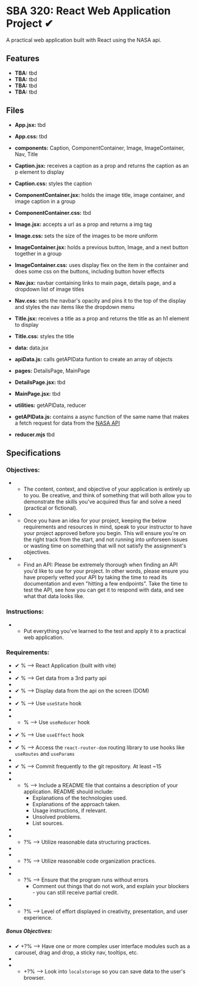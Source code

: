 # SBA 320: React Web Application Project ✔

A practical web application built with React using the NASA api.

## Features

- **TBA:** tbd
- **TBA:** tbd
- **TBA:** tbd
- **TBA:** tbd


## Files

- **App.jsx:** tbd
- **App.css:** tbd

- **components:** Caption, ComponentContainer, Image, ImageContainer, Nav, Title
- **Caption.jsx:** receives a caption as a prop and returns the caption as an p element to display
- **Caption.css:** styles the caption
- **ComponentContainer.jsx:** holds the image title, image container, and image caption in a group
- **ComponentContainer.css:** tbd
- **Image.jsx:** accepts a url as a prop and returns a img tag
- **Image.css:** sets the size of the images to be more uniform
- **ImageContainer.jsx:** holds a previous button, Image, and a next button together in a group
- **ImageContainer.css:** uses display flex on the item in the container and does some css on the buttons, including button hover effects
- **Nav.jsx:** navbar containing links to main page, details page, and a dropdown list of image titles
- **Nav.css:** sets the navbar's opacity and pins it to the top of the display and styles the nav items like the dropdown menu
- **Title.jsx:** receives a title as a prop and returns the title as an h1 element to display
- **Title.css:** styles the title

- **data:** data.jsx
- **apiData.js:** calls getAPIData funtion to create an array of objects

- **pages:** DetailsPage, MainPage
- **DetailsPage.jsx:** tbd
- **MainPage.jsx:** tbd

- **utilities:** getAPIData, reducer
- **getAPIData.js:** contains a async function of the same name that makes a fetch request for data from the [NASA API](https://api.nasa.gov/)
- **reducer.mjs** tbd


## Specifications
### Objectives:
*  -  The content, context, and objective of your application is entirely up to you. Be creative, and think of something that will both allow you to demonstrate the skills you've acquired thus far and solve a need (practical or fictional).
*  -  Once you have an idea for your project, keeping the below requirements and resources in mind, speak to your instructor to have your project approved before you begin. This will ensure you're on the right track from the start, and not running into unforseen issues or wasting time on something that will not satisfy the assignment's objectives.
*  -  Find an API: Please be extremely thorough when finding an API you'd like to use for your project. In other words, please ensure you have properly vetted your API by taking the time to read its documentation and even "hitting a few endpoints". Take the time to test the API, see how you can get it to respond with data, and see what that data looks like.

### Instructions:
*  -  Put everything you've learned to the test and apply it to a practical web application.

### Requirements:
*  ✔   %  --> React Application (built with vite)
*    
*  ✔   %  --> Get data from a 3rd party api
*    
*  ✔   %  --> Display data from the api on the screen (DOM)
*    
*  ✔   %  --> Use `useState` hook
*    
*  -   %  --> Use `useReducer` hook
*    
*  ✔   %  --> Use `useEffect` hook
*    
*  ✔   %  --> Access the `react-router-dom` routing library to use hooks like `useRoutes` and `useParams`
*    
*  ✔   %  --> Commit frequently to the git repository. At least ~15
*    
*  -   %  --> Include a README file that contains a description of your application. README should include: 
        - Explanations of the technologies used. 
        - Explanations of the approach taken. 
        - Usage instructions, if relevant. 
        - Unsolved problems. 
        - List sources.
*    
*  -  ?%  --> Utilize reasonable data structuring practices.
*    
*  -  ?%  --> Utilize reasonable code organization practices.
*    
*  -  ?%  --> Ensure that the program runs without errors 
        - Comment out things that do not work, and explain your blockers - you can still receive partial credit.
*    
*  -  ?%  --> Level of effort displayed in creativity, presentation, and user experience.
##### Bonus Objectives:
*  ✔ +?%  --> Have one or more complex user interface modules such as a carousel, drag and drop, a sticky nav, tooltips, etc.
*    
*  - +?%  --> Look into `localstorage` so you can save data to the user's browser.